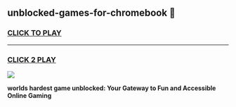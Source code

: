 
## unblocked-games-for-chromebook 👋
<h3>
<a href="https://premium.freeplayer.one?title=unblocked-games-for-chromebook&ref=14F">CLICK TO PLAY</a></h3>
<hr>

<h3>
<a href="https://premium.freeplayer.one?title=unblocked-games-for-chromebook&ref=14F">CLICK 2 PLAY</a>
  
</h3>

<a href="https://premium.freeplayer.one?title=unblocked-games-for-chromebook&ref=12F/"><img src="https://clearcache.store/games.png"></a>


**worlds hardest game unblocked: Your Gateway to Fun and Accessible Online Gaming**
